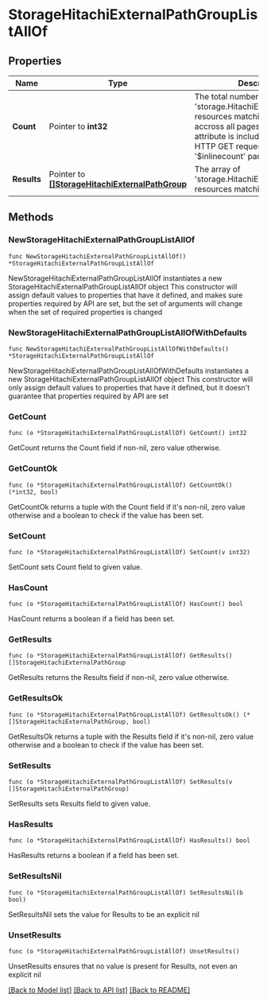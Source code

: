 # StorageHitachiExternalPathGroupListAllOf

## Properties

Name | Type | Description | Notes
------------ | ------------- | ------------- | -------------
**Count** | Pointer to **int32** | The total number of &#39;storage.HitachiExternalPathGroup&#39; resources matching the request, accross all pages. The &#39;Count&#39; attribute is included when the HTTP GET request includes the &#39;$inlinecount&#39; parameter. | [optional] 
**Results** | Pointer to [**[]StorageHitachiExternalPathGroup**](StorageHitachiExternalPathGroup.md) | The array of &#39;storage.HitachiExternalPathGroup&#39; resources matching the request. | [optional] 

## Methods

### NewStorageHitachiExternalPathGroupListAllOf

`func NewStorageHitachiExternalPathGroupListAllOf() *StorageHitachiExternalPathGroupListAllOf`

NewStorageHitachiExternalPathGroupListAllOf instantiates a new StorageHitachiExternalPathGroupListAllOf object
This constructor will assign default values to properties that have it defined,
and makes sure properties required by API are set, but the set of arguments
will change when the set of required properties is changed

### NewStorageHitachiExternalPathGroupListAllOfWithDefaults

`func NewStorageHitachiExternalPathGroupListAllOfWithDefaults() *StorageHitachiExternalPathGroupListAllOf`

NewStorageHitachiExternalPathGroupListAllOfWithDefaults instantiates a new StorageHitachiExternalPathGroupListAllOf object
This constructor will only assign default values to properties that have it defined,
but it doesn't guarantee that properties required by API are set

### GetCount

`func (o *StorageHitachiExternalPathGroupListAllOf) GetCount() int32`

GetCount returns the Count field if non-nil, zero value otherwise.

### GetCountOk

`func (o *StorageHitachiExternalPathGroupListAllOf) GetCountOk() (*int32, bool)`

GetCountOk returns a tuple with the Count field if it's non-nil, zero value otherwise
and a boolean to check if the value has been set.

### SetCount

`func (o *StorageHitachiExternalPathGroupListAllOf) SetCount(v int32)`

SetCount sets Count field to given value.

### HasCount

`func (o *StorageHitachiExternalPathGroupListAllOf) HasCount() bool`

HasCount returns a boolean if a field has been set.

### GetResults

`func (o *StorageHitachiExternalPathGroupListAllOf) GetResults() []StorageHitachiExternalPathGroup`

GetResults returns the Results field if non-nil, zero value otherwise.

### GetResultsOk

`func (o *StorageHitachiExternalPathGroupListAllOf) GetResultsOk() (*[]StorageHitachiExternalPathGroup, bool)`

GetResultsOk returns a tuple with the Results field if it's non-nil, zero value otherwise
and a boolean to check if the value has been set.

### SetResults

`func (o *StorageHitachiExternalPathGroupListAllOf) SetResults(v []StorageHitachiExternalPathGroup)`

SetResults sets Results field to given value.

### HasResults

`func (o *StorageHitachiExternalPathGroupListAllOf) HasResults() bool`

HasResults returns a boolean if a field has been set.

### SetResultsNil

`func (o *StorageHitachiExternalPathGroupListAllOf) SetResultsNil(b bool)`

 SetResultsNil sets the value for Results to be an explicit nil

### UnsetResults
`func (o *StorageHitachiExternalPathGroupListAllOf) UnsetResults()`

UnsetResults ensures that no value is present for Results, not even an explicit nil

[[Back to Model list]](../README.md#documentation-for-models) [[Back to API list]](../README.md#documentation-for-api-endpoints) [[Back to README]](../README.md)


